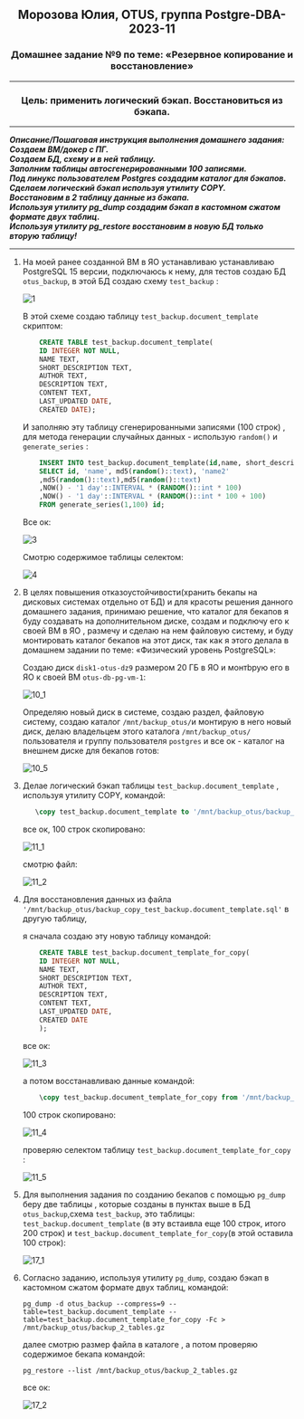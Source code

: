 <div align="center"><h2>Морозова Юлия, OTUS, группа Postgre-DBA-2023-11</h2></div>


<div align=center><h3>Домашнее задание №9 по теме: «Резервное копирование и восстановление»</h3></div>  

***

**<div align=center><h3>Цель: применить логический бэкап. Восстановиться из бэкапа.</h3></div>**

***

***Описание/Пошаговая инструкция выполнения домашнего задания:***
***<br>Создаем ВМ/докер c ПГ.
<br>Создаем БД, схему и в ней таблицу.
<br>Заполним таблицы автосгенерированными 100 записями.
<br>Под линукс пользователем Postgres создадим каталог для бэкапов.
<br>Сделаем логический бэкап используя утилиту COPY.
<br>Восстановим в 2 таблицу данные из бэкапа.
<br>Используя утилиту pg_dump создадим бэкап в кастомном сжатом формате двух таблиц.
<br>Используя утилиту pg_restore восстановим в новую БД только вторую таблицу!***

***

1. На моей ранее созданной ВМ в ЯО устанавливаю устанавливаю PostgreSQL 15 версии, подключаюсь к нему, для тестов создаю БД ``otus_backup``, в этой БД создаю схему ``test_backup`` :

    ![1](https://github.com/Y-M-Morozova/9_homework_Morozova_Yulia/assets/153178571/fa1b6f4a-9012-437d-a95d-4a5ba24f4b40)

    В этой схеме создаю таблицу ``test_backup.document_template`` скриптом:
   
    ```sql
        CREATE TABLE test_backup.document_template(
        ID INTEGER NOT NULL,
        NAME TEXT,
        SHORT_DESCRIPTION TEXT,
        AUTHOR TEXT,
        DESCRIPTION TEXT,
        CONTENT TEXT,
        LAST_UPDATED DATE,
        CREATED DATE);    
    ```
    
    И заполняю эту таблицу сгенерированными записями (100 строк) , для метода генерации случайных данных - использую ``random()`` и ``generate_series`` :

    ```sql
        INSERT INTO test_backup.document_template(id,name, short_description, author, description,content, last_updated,created)
        SELECT id, 'name', md5(random()::text), 'name2'
        ,md5(random()::text),md5(random()::text)
        ,NOW() - '1 day'::INTERVAL * (RANDOM()::int * 100)
        ,NOW() - '1 day'::INTERVAL * (RANDOM()::int * 100 + 100)
        FROM generate_series(1,100) id;
    ```

    Все ок:

    ![3](https://github.com/Y-M-Morozova/9_homework_Morozova_Yulia/assets/153178571/d2f9a0f4-07b4-409a-a8b9-567603d40e6d)

   Смотрю содержимое таблицы селектом:

    ![4](https://github.com/Y-M-Morozova/9_homework_Morozova_Yulia/assets/153178571/15a1541e-34de-41a5-b970-f2dba27c79f2)


2. В целях повышения отказоустойчивости(хранить бекапы на дисковых системах отдельно от БД) и для красоты решения данного домашнего задания, принимаю решение, что каталог для бекапов я буду создавать на дополнительном диске, создам и подключу его к своей ВМ в ЯО , размечу и сделаю на нем файловую систему, и буду монтировать каталог бекапов на этот диск, так как я этого делала в домашнем задании по теме: «Физический уровень PostgreSQL»:

    Создаю диск ``disk1-otus-dz9`` размером 20 ГБ в ЯО и монтbрую его в ЯО к своей ВМ ``otus-db-pg-vm-1``:

    ![10_1](https://github.com/Y-M-Morozova/9_homework_Morozova_Yulia/assets/153178571/ef533fcf-964b-49f4-b42b-e4f328fbe8c9)

    Определяю новый диск в системе, создаю раздел, файловую систему, создаю каталог ``/mnt/backup_otus/``и монтирую в него новый диск, делаю владельцем этого каталога ``/mnt/backup_otus/`` пользователя и группу     пользователя ``postgres`` и все ок - каталог на внешнем диске для бекапов готов:

    ![10_5](https://github.com/Y-M-Morozova/9_homework_Morozova_Yulia/assets/153178571/4cc9c258-7102-4bb0-94a7-d618e1540a7d)

3. Делае логический бэкап таблицы ``test_backup.document_template`` , используя утилиту COPY, командой:

     ```sql
        \copy test_backup.document_template to '/mnt/backup_otus/backup_copy_test_backup.document_template.sql';
    ```  

    все ок, 100 строк скопировано:

    ![11_1](https://github.com/Y-M-Morozova/9_homework_Morozova_Yulia/assets/153178571/29cb508e-bfa3-42c2-863b-ec071647d96e)

    смотрю файл:

    ![11_2](https://github.com/Y-M-Morozova/9_homework_Morozova_Yulia/assets/153178571/cf15da56-fe46-4972-803e-874284829db5)

4. Для восстановления данных из файла ``'/mnt/backup_otus/backup_copy_test_backup.document_template.sql'`` в другую таблицу,

    я сначала создаю эту новую таблицу командой:

    ```sql
        CREATE TABLE test_backup.document_template_for_copy(
        ID INTEGER NOT NULL,
        NAME TEXT,
        SHORT_DESCRIPTION TEXT,
        AUTHOR TEXT,
        DESCRIPTION TEXT,
        CONTENT TEXT,
        LAST_UPDATED DATE,
        CREATED DATE
        );
    ```

    все ок:

    ![11_3](https://github.com/Y-M-Morozova/9_homework_Morozova_Yulia/assets/153178571/d3802fd0-e42a-4a5e-b62f-db806ee992db)


    а потом восстанавливаю данные командой:

    ```sql
        \copy test_backup.document_template_for_copy from '/mnt/backup_otus/backup_copy_test_backup.document_template.sql';
    ```

    100 строк скопировано:

    ![11_4](https://github.com/Y-M-Morozova/9_homework_Morozova_Yulia/assets/153178571/d59ec6a9-bc0d-4ea9-88f0-a1c3a8e2847a)

    проверяю селектом таблицу ``test_backup.document_template_for_copy`` :

    ![11_5](https://github.com/Y-M-Morozova/9_homework_Morozova_Yulia/assets/153178571/c134f65d-9149-4baa-88e4-ff5cf483a8da)

5. Для выполнения задания по созданию бекапов с помощью ``pg_dump`` беру две таблицы , которые созданы в пунктах выше в БД ``otus_backup``,схема ``test_backup``, это таблицы:  ``test_backup.document_template`` (в эту встаивла еще 100 строк, итого 200 строк) и ``test_backup.document_template_for_copy``(в этой оставила 100 строк):

    ![17_1](https://github.com/Y-M-Morozova/9_homework_Morozova_Yulia/assets/153178571/74a010ad-2a38-4d39-ba2b-f03889691501)

6. Согласно заданию, используя утилиту ``pg_dump``, создаю бэкап в кастомном сжатом формате двух таблиц, командой:

    ``pg_dump -d otus_backup --compress=9 --table=test_backup.document_template --table=test_backup.document_template_for_copy -Fc > /mnt/backup_otus/backup_2_tables.gz``

    далее смотрю размер файла в каталоге , а потом  проверяю содержимое бекапа командой: 

    ``pg_restore --list /mnt/backup_otus/backup_2_tables.gz``
 
    все ок:
    
    ![17_2](https://github.com/Y-M-Morozova/9_homework_Morozova_Yulia/assets/153178571/cd88ac63-3b54-4ba3-bce2-b130f81f9211)

   

    

    

    


    


   



   

   


  
   
   

    




    

    


        

     

    


   

    



    

    
